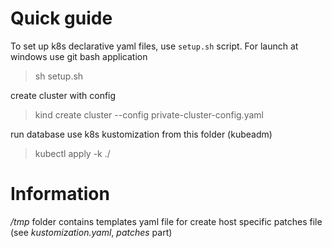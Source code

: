 # Quick guide
To set up k8s declarative yaml files, use `setup.sh` script.
For launch at windows use git bash application

> sh setup.sh

create cluster with config
> kind create cluster --config private-cluster-config.yaml

run database use k8s kustomization from this folder (kubeadm)

> kubectl apply -k ./


# Information

_/tmp_ folder contains templates yaml file for create host specific patches file (see _kustomization.yaml_, _patches_ part)